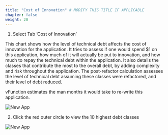```yaml
---
title: "Cost of Innovation" # MODIFY THIS TITLE IF APPLICABLE
chapter: false
weight: 20
---
```


1)	Select Tab ’Cost of Innovation’

This chart shows how the level of technical debt affects the cost of innovation for the application. It tries to assess if one would spend $1 on this application, how much of it will actually be put to innovation, and how much to repay the technical debt within the application.
It also details the classes that contribute the most to the overall debt, by adding complexity and risk throughout the application. The post-refactor calculation assesses the level of technical debt assuming these classes were refactored, and their level of debt reduced.

vFunction estimates the man months it would take to re-write this application.


![New App](/images/AH-report1.png)



2)	Click the red outer circle to view the 10 highest debt classes

![New App](/images/AH-report2.png)

